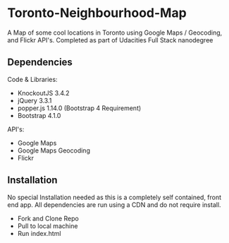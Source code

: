 # Toronto-Neighbourhood-Map
A Map of some cool locations in Toronto using Google Maps / Geocoding, and Flickr API's. Completed as part of Udacities Full Stack nanodegree

## Dependencies
Code & Libraries:
- KnockoutJS 3.4.2
- jQuery 3.3.1
- popper.js 1.14.0 (Bootstrap 4 Requirement)
- Bootstrap 4.1.0

API's:
- Google Maps
- Google Maps Geocoding
- Flickr

## Installation
No special Installation needed as this is a completely self contained, front end app. 
All dependencies are run using a CDN and do not require install.

- Fork and Clone Repo
- Pull to local machine
- Run index.html
